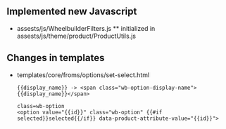 ## Implemented new Javascript
* assests/js/WheelbuilderFilters.js
    ** initialized in assests/js/theme/product/ProductUtils.js


## Changes in templates
* templates/core/froms/options/set-select.html
    ```
    {{display_name}} -> <span class="wb-option-display-name">{{display_name}}</span>
    
    class=wb-option
    <option value="{{id}}" class="wb-option" {{#if selected}}selected{{/if}} data-product-attribute-value="{{id}}">
    ```
     